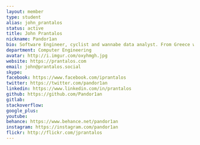 ```yaml
---
layout: member
type: student
alias: john_prantalos
status: active
title: John Prantalos
nickname: Pandor1an
bio: Software Engineer, cyclist and wannabe data analyst. From Greece with ❤
department: Computer Engineering
avatar: http://i.imgur.com/oxyhmgh.jpg
website: https://prantalos.com
email: john@prantalos.social
skype:
facebook: https://www.facebook.com/iprantalos
twitter: https://twitter.com/pandor1an
linkedin: https://www.linkedin.com/in/prantalos
github: https://github.com/Pandor1an
gitlab:
stackoverflow:
google_plus:
youtube:
behance: https://www.behance.net/pandor1an
instagram: https://instagram.com/pandor1an
flickr: http://flickr.com/jprantalos
---
```

